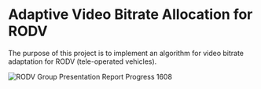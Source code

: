 # Adaptive Video Bitrate Allocation for RODV

The purpose of this project is to implement an algorithm for video bitrate adaptation for RODV (tele-operated vehicles).

![RODV Group Presentation Report Progress 1608](https://github.com/user-attachments/assets/9ce65be4-3357-420c-a40d-ec6eba9e4c0e)

